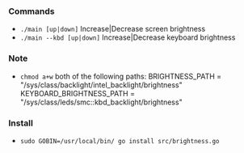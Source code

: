 ### Commands

* `./main [up|down]` Increase|Decrease screen brightness
* `./main --kbd [up|down]` Increase|Decrease keyboard brightness

### Note
* `chmod a+w` both of the following paths: 
BRIGHTNESS_PATH = "/sys/class/backlight/intel_backlight/brightness"
KEYBOARD_BRIGHTNESS_PATH = "/sys/class/leds/smc::kbd_backlight/brightness"

### Install
* `sudo GOBIN=/usr/local/bin/ go install src/brightness.go`



